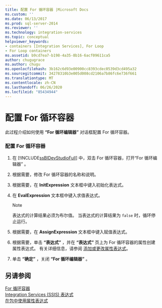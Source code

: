 ```yaml
---
title: 配置 For 循环容器 |Microsoft Docs
ms.custom: ''
ms.date: 06/13/2017
ms.prod: sql-server-2014
ms.reviewer: ''
ms.technology: integration-services
ms.topic: conceptual
helpviewer_keywords:
- containers [Integration Services], For Loop
- For Loop containers
ms.assetid: b9cd7ea7-b198-4a35-8b16-6acf09611ca5
author: chugugrace
ms.author: chugu
ms.openlocfilehash: 3b162c6d93e00900cc8393cdec0539d3cd495a32
ms.sourcegitcommit: 34278310b3e005d008cd2106a7b86fc6e736f661
ms.translationtype: MT
ms.contentlocale: zh-CN
ms.lasthandoff: 06/26/2020
ms.locfileid: "85434944"
---
```

# <a name="configure-a-for-loop-container"></a>配置 For 循环容器
  此过程介绍如何使用 **“For 循环编辑器”** 对话框配置 For 循环容器。  
  
### <a name="to-configure-the-for-loop-container"></a>配置 For 循环容器  
  
1.  在 [!INCLUDE[ssBIDevStudioFull](../includes/ssbidevstudiofull-md.md)] 中，双击 For 循环容器，打开“For 循环编辑器”  。  
  
2.  根据需要，修改 For 循环容器的名称和说明。  
  
3.  根据需要，在 **InitExpression** 文本框中键入初始化表达式。  
  
4.  在 **EvalExpression** 文本框中键入求值表达式。  
  
    > [!NOTE]  
    >  表达式的计算结果必须为布尔值。 当表达式的计算结果为 `false` 时，循环停止运行。  
  
5.  根据需要，在 **AssignExpression** 文本框中键入赋值表达式。  
  
6.  根据需要，单击 **“表达式”** ，并在 **“表达式”** 页上为 For 循环容器的属性创建属性表达式。 有关详细信息，请参阅 [添加或更改属性表达式](expressions/add-or-change-a-property-expression.md)。  
  
7.  单击 **“确定”** ，关闭 **“For 循环编辑器”** 。  
  
## <a name="see-also"></a>另请参阅  
 [For 循环容器](control-flow/for-loop-container.md)   
 [Integration Services &#40;SSIS&#41; 表达式](expressions/integration-services-ssis-expressions.md)   
 [在包中使用属性表达式](expressions/use-property-expressions-in-packages.md)  
  
  
